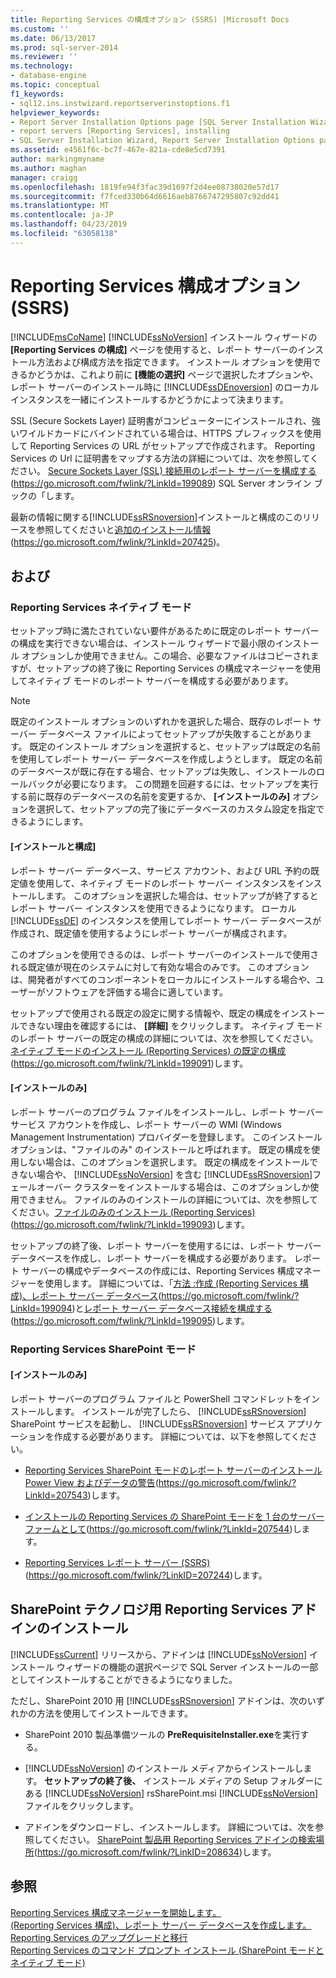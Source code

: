 ```yaml
---
title: Reporting Services の構成オプション (SSRS) |Microsoft Docs
ms.custom: ''
ms.date: 06/13/2017
ms.prod: sql-server-2014
ms.reviewer: ''
ms.technology:
- database-engine
ms.topic: conceptual
f1_keywords:
- sql12.ins.instwizard.reportserverinstoptions.f1
helpviewer_keywords:
- Report Server Installation Options page [SQL Server Installation Wizard]
- report servers [Reporting Services], installing
- SQL Server Installation Wizard, Report Server Installation Options page
ms.assetid: e4561f6c-bc7f-467e-821a-cde8e5cd7391
author: markingmyname
ms.author: maghan
manager: craigg
ms.openlocfilehash: 1819fe94f3fac39d1697f2d4ee08738020e57d17
ms.sourcegitcommit: f7fced330b64d6616aeb8766747295807c92dd41
ms.translationtype: MT
ms.contentlocale: ja-JP
ms.lasthandoff: 04/23/2019
ms.locfileid: "63058138"
---
```

# <a name="reporting-services-configuration-options-ssrs"></a>Reporting Services 構成オプション (SSRS)
  [!INCLUDE[msCoName](../../includes/msconame-md.md)] [!INCLUDE[ssNoVersion](../../includes/ssnoversion-md.md)] インストール ウィザードの **[Reporting Services の構成]** ページを使用すると、レポート サーバーのインストール方法および構成方法を指定できます。 インストール オプションを使用できるかどうかは、これより前に **[機能の選択]** ページで選択したオプションや、レポート サーバーのインストール時に [!INCLUDE[ssDEnoversion](../../includes/ssdenoversion-md.md)] のローカル インスタンスを一緒にインストールするかどうかによって決まります。  
  
 SSL (Secure Sockets Layer) 証明書がコンピューターにインストールされ、強いワイルドカードにバインドされている場合は、HTTPS プレフィックスを使用して Reporting Services の URL がセットアップで作成されます。 Reporting Services の Url に証明書をマップする方法の詳細については、次を参照してください。 [Secure Sockets Layer (SSL) 接続用のレポート サーバーを構成する](https://go.microsoft.com/fwlink/?LinkId=199089)(https://go.microsoft.com/fwlink/?LinkId=199089) SQL Server オンライン ブックの「します。  
  
 最新の情報に関する[!INCLUDE[ssRSnoversion](../../includes/ssrsnoversion-md.md)]インストールと構成のこのリリースを参照してくださいと[追加のインストール情報](https://go.microsoft.com/fwlink/?LinkId=207425)(https://go.microsoft.com/fwlink/?LinkId=207425)。  
  
## <a name="options"></a>および  
  
### <a name="reporting-services-native-mode"></a>Reporting Services ネイティブ モード  
 セットアップ時に満たされていない要件があるために既定のレポート サーバーの構成を実行できない場合は、インストール ウィザードで最小限のインストール オプションしか使用できません。この場合、必要なファイルはコピーされますが、セットアップの終了後に Reporting Services の構成マネージャーを使用してネイティブ モードのレポート サーバーを構成する必要があります。  
  
> [!NOTE]  
>  既定のインストール オプションのいずれかを選択した場合、既存のレポート サーバー データベース ファイルによってセットアップが失敗することがあります。 既定のインストール オプションを選択すると、セットアップは既定の名前を使用してレポート サーバー データベースを作成しようとします。 既定の名前のデータベースが既に存在する場合、セットアップは失敗し、インストールのロールバックが必要になります。 この問題を回避するには、セットアップを実行する前に既存のデータベースの名前を変更するか、 **[インストールのみ]** オプションを選択して、セットアップの完了後にデータベースのカスタム設定を指定できるようにします。  
  
#### <a name="install-and-configure"></a>[インストールと構成]  
 レポート サーバー データベース、サービス アカウント、および URL 予約の既定値を使用して、ネイティブ モードのレポート サーバー インスタンスをインストールします。 このオプションを選択した場合は、セットアップが終了するとレポート サーバー インスタンスを使用できるようになります。 ローカル [!INCLUDE[ssDE](../../includes/ssde-md.md)] のインスタンスを使用してレポート サーバー データベースが作成され、既定値を使用するようにレポート サーバーが構成されます。  
  
 このオプションを使用できるのは、レポート サーバーのインストールで使用される既定値が現在のシステムに対して有効な場合のみです。 このオプションは、開発者がすべてのコンポーネントをローカルにインストールする場合や、ユーザーがソフトウェアを評価する場合に適しています。  
  
 セットアップで使用される既定の設定に関する情報や、既定の構成をインストールできない理由を確認するには、 **[詳細]** をクリックします。 ネイティブ モードのレポート サーバーの既定の構成の詳細については、次を参照してください。[ネイティブ モードのインストール (Reporting Services) の既定の構成](https://go.microsoft.com/fwlink/?LinkId=199091)(https://go.microsoft.com/fwlink/?LinkId=199091)します。  
  
#### <a name="install-only"></a>[インストールのみ]  
 レポート サーバーのプログラム ファイルをインストールし、レポート サーバー サービス アカウントを作成し、レポート サーバーの WMI (Windows Management Instrumentation) プロバイダーを登録します。 このインストール オプションは、"ファイルのみ" のインストールと呼ばれます。 既定の構成を使用しない場合は、このオプションを選択します。 既定の構成をインストールできない場合や、 [!INCLUDE[ssNoVersion](../../includes/ssnoversion-md.md)] を含む [!INCLUDE[ssRSnoversion](../../includes/ssrsnoversion-md.md)]フェールオーバー クラスターをインストールする場合は、このオプションしか使用できません。 ファイルのみのインストールの詳細については、次を参照してください。[ファイルのみのインストール (Reporting Services)](https://go.microsoft.com/fwlink/?LinkId=199093) (https://go.microsoft.com/fwlink/?LinkId=199093)します。  
  
 セットアップの終了後、レポート サーバーを使用するには、レポート サーバー データベースを作成し、レポート サーバーを構成する必要があります。 レポート サーバーの構成やデータベースの作成には、Reporting Services 構成マネージャーを使用します。 詳細については、「[方法 :作成 (Reporting Services 構成)、レポート サーバー データベース](https://go.microsoft.com/fwlink/?LinkId=199094)(https://go.microsoft.com/fwlink/?LinkId=199094)と[レポート サーバー データベース接続を構成する](https://go.microsoft.com/fwlink/?LinkId=199095)(https://go.microsoft.com/fwlink/?LinkId=199095)します。  
  
### <a name="reporting-services-sharepoint-mode"></a>Reporting Services SharePoint モード  
  
#### <a name="install-only"></a>[インストールのみ]  
 レポート サーバーのプログラム ファイルと PowerShell コマンドレットをインストールします。 インストールが完了したら、 [!INCLUDE[ssRSnoversion](../../includes/ssrsnoversion-md.md)] SharePoint サービスを起動し、 [!INCLUDE[ssRSnoversion](../../includes/ssrsnoversion-md.md)] サービス アプリケーションを作成する必要があります。 詳細については、以下を参照してください。  
  
-   [Reporting Services SharePoint モードのレポート サーバーのインストール Power View およびデータの警告](https://go.microsoft.com/fwlink/?LinkId=207543)(https://go.microsoft.com/fwlink/?LinkId=207543)します。  
  
-   [インストールの Reporting Services の SharePoint モードを 1 台のサーバー ファームとして](https://go.microsoft.com/fwlink/?LinkId=207544)(https://go.microsoft.com/fwlink/?LinkId=207544)します。  
  
-   [Reporting Services レポート サーバー (SSRS)](https://go.microsoft.com/fwlink/?LinkID=207244) (https://go.microsoft.com/fwlink/?LinkID=207244)します。  
  
## <a name="installing-the-reporting-services-add-in-for-sharepoint-technologies"></a>SharePoint テクノロジ用 Reporting Services アドインのインストール  
 [!INCLUDE[ssCurrent](../../includes/sscurrent-md.md)] リリースから、アドインは [!INCLUDE[ssNoVersion](../../includes/ssnoversion-md.md)] インストール ウィザードの機能の選択ページで SQL Server インストールの一部としてインストールすることができるようになりました。  
  
 ただし、SharePoint 2010 用 [!INCLUDE[ssRSnoversion](../../includes/ssrsnoversion-md.md)] アドインは、次のいずれかの方法を使用してインストールできます。  
  
-   SharePoint 2010 製品準備ツールの **PreRequisiteInstaller.exe**を実行する。  
  
-   [!INCLUDE[ssNoVersion](../../includes/ssnoversion-md.md)] のインストール メディアからインストールします。 **セットアップの終了後、** インストール メディアの Setup フォルダーにある [!INCLUDE[ssNoVersion](../../includes/ssnoversion-md.md)] rsSharePoint.msi [!INCLUDE[ssNoVersion](../../includes/ssnoversion-md.md)] ファイルをクリックします。  
  
-   アドインをダウンロードし、インストールします。 詳細については、次を参照してください。 [SharePoint 製品用 Reporting Services アドインの検索場所](https://go.microsoft.com/fwlink/?LinkID=208634)(https://go.microsoft.com/fwlink/?LinkID=208634)します。  
  
## <a name="see-also"></a>参照  
 [Reporting Services 構成マネージャーを開始します。](https://go.microsoft.com/fwlink/?LinkId=199096)   
 [(Reporting Services 構成)、レポート サーバー データベースを作成します。](https://go.microsoft.com/fwlink/?LinkId=199094)   
 [Reporting Services のアップグレードと移行](https://go.microsoft.com/fwlink/?LinkID=245628)   
 [Reporting Services のコマンド プロンプト インストール (SharePoint モードとネイティブ モード)](https://go.microsoft.com/fwlink/?LinkId=217620)  
  
  
